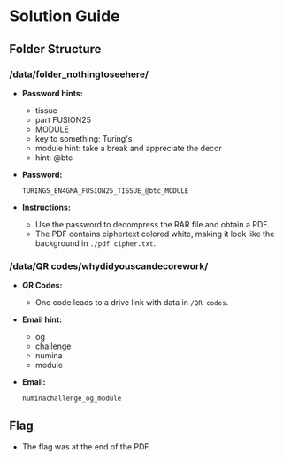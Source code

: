 # Solution Guide

## Folder Structure

### /data/folder_nothingtoseehere/

- **Password hints:**

  - tissue
  - part FUSION25
  - MODULE
  - key to something: Turing's
  - module hint: take a break and appreciate the decor
  - hint: @btc

- **Password:**

  ```plaintext
  TURINGS_EN4GMA_FUSION25_TISSUE_@btc_MODULE
  ```

- **Instructions:**

  - Use the password to decompress the RAR file and obtain a PDF.
  - The PDF contains ciphertext colored white, making it look like the background in `./pdf cipher.txt`.

### /data/QR codes/whydidyouscandecorework/

- **QR Codes:**

  - One code leads to a drive link with data in `/QR codes`.

- **Email hint:**

  - og
  - challenge
  - numina
  - module

- **Email:**

  ```plaintext
  numinachallenge_og_module
  ```

## Flag

- The
 flag was at the end of the PDF.
